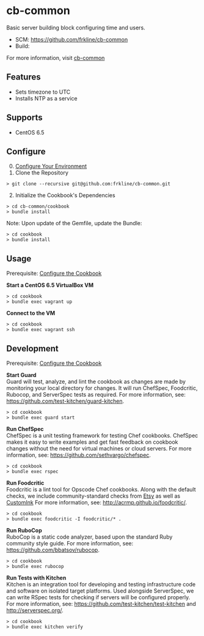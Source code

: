 # cb-common

Basic server building block configuring time and users.

- SCM: https://github.com/frkline/cb-common
- Build: 

For more information, visit [cb-common](https://github.com/frkline/cb-common)

## Features

- Sets timezone to UTC
- Installs NTP as a service 

## Supports

- CentOS 6.5

## Configure

0. [Configure Your Environment](https://github.com/frkline/dev-setup/#configure-your-environment)
1. Clone the Repository  

  ```
  > git clone --recursive git@github.com:frkline/cb-common.git
  ```  
   
2. Initialize the Cookbook's Dependencies  

  ```
  > cd cb-common/cookbook  
  > bundle install
  ```

Note: Upon update of the Gemfile, update the Bundle:
```
> cd cookbook
> bundle install
```

## Usage

Prerequisite: [Configure the Cookbook](#configure-the-cookbook)

**Start a CentOS 6.5 VirtualBox VM**
```
> cd cookbook
> bundle exec vagrant up
```

**Connect to the VM**
```
> cd cookbook
> bundle exec vagrant ssh
```

## Development

Prerequisite: [Configure the Cookbook](#configure-the-cookbook)

**Start Guard**  
Guard will test, analyze, and lint the cookbook as changes are made by monitoring
your local directory for changes. It will run ChefSpec, Foodcritic, Rubocop, and ServerSpec tests
as required. For more information, see: https://github.com/test-kitchen/guard-kitchen.
```
> cd cookbook
> bundle exec guard start
```

**Run ChefSpec**  
ChefSpec is a unit testing framework for testing Chef cookbooks. ChefSpec makes it easy to write examples and get fast feedback on cookbook changes without the need for virtual machines or cloud servers. For more information, see: https://github.com/sethvargo/chefspec.
```
> cd cookbook
> bundle exec rspec
```

**Run Foodcritic**  
Foodcritic is a lint tool for Opscode Chef cookbooks. Along with the default checks, we include community-standard checks from [Etsy](https://github.com/etsy/foodcritic-rules) as well as [CustomInk](https://github.com/customink-webops/foodcritic-rules) For more information, see: http://acrmp.github.io/foodcritic/.
```
> cd cookbook
> bundle exec foodcritic -I foodcritic/* .
```

**Run RuboCop**  
RuboCop is a static code analyzer, based upon the standard Ruby community style guide. For more information, see: https://github.com/bbatsov/rubocop.
```
> cd cookbook
> bundle exec rubocop
```

**Run Tests with Kitchen**  
Kitchen is an integration tool for developing and testing infrastructure code and software on isolated target platforms. Used alongside ServerSpec, we can write RSpec tests for checking if servers will be configured properly. For more information, see: https://github.com/test-kitchen/test-kitchen and http://serverspec.org/.
```
> cd cookbook
> bundle exec kitchen verify
```

